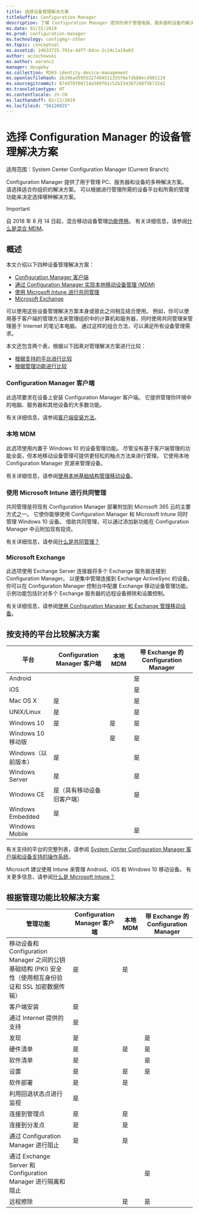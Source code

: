 ```yaml
---
title: 选择设备管理解决方案
titleSuffix: Configuration Manager
description: 了解 Configuration Manager 提供的用于管理电脑、服务器和设备的解决方案。
ms.date: 01/31/2019
ms.prod: configuration-manager
ms.technology: configmgr-other
ms.topic: conceptual
ms.assetid: 24633725-791a-4df7-8dce-2c24c1a19a03
author: aczechowski
ms.author: aaroncz
manager: dougeby
ms.collection: M365-identity-device-management
ms.openlocfilehash: 2b396ad5955227494511355f6efdb88ecd901110
ms.sourcegitcommit: 874d78f08714a509f61c52b154387268f5b73242
ms.translationtype: HT
ms.contentlocale: zh-CN
ms.lasthandoff: 02/12/2019
ms.locfileid: "56120825"
---
```

# <a name="choose-a-device-management-solution-for-configuration-manager"></a>选择 Configuration Manager 的设备管理解决方案

适用范围：System Center Configuration Manager (Current Branch)

Configuration Manager 提供了用于管理 PC、服务器和设备的多种解决方案。 请选择适合你组织的解决方案。 可以根据进行管理所需的设备平台和所需的管理功能来决定选择哪种解决方案。  


> [!Important]  
> 自 2018 年 8 月 14 日起，混合移动设备管理[功能停用](/sccm/core/plan-design/changes/deprecated/removed-and-deprecated-cmfeatures)。 有关详细信息，请参阅[什么是混合 MDM](/sccm/mdm/understand/hybrid-mobile-device-management)。<!--Intune feature 2683117-->  
<!-- SCCMDocs issue 1197 -->



## <a name="overview"></a>概述

本文介绍以下四种设备管理解决方案： 
- [Configuration Manager 客户端](#bkmk_sccm)
- [通过 Configuration Manager 实现本地移动设备管理 (MDM)](#bkmk_opmdm)
- [使用 Microsoft Intune 进行共同管理](#bkmk_intune)
- [Microsoft Exchange](#bkmk_opmdm)

可以使用这些设备管理解决方案本身或彼此之间相互结合使用。 例如，你可以使用基于客户端的管理方法来管理组织中的计算机和服务器，同时使用共同管理来管理基于 Internet 的笔记本电脑。 通过这样的组合方法，可以满足所有设备管理需求。  

本文还包含两个表，根据以下因素对管理解决方案进行比较： 
- [根据支持的平台进行比较](#bkmk_comp1)
- [根据管理功能进行比较](#bkmk_comp2)


### <a name="bkmk_sccm"></a> Configuration Manager 客户端  

此选项要求在设备上安装 Configuration Manager 客户端。 它提供管理你环境中的电脑、服务器和其他设备的大多数功能。 

有关详细信息，请参阅[客户端安装方法](/sccm/core/clients/deploy/plan/client-installation-methods)。  


### <a name="bkmk_opmdm"></a> 本地 MDM  

此选项使用内置于 Windows 10 的设备管理功能。 尽管没有基于客户端管理的功能全面，但本地移动设备管理可提供更轻松的触点方法来进行管理。 它使用本地 Configuration Manager 资源来管理设备。  

有关详细信息，请参阅[使用本地基础结构管理移动设备](/sccm/mdm/understand/manage-mobile-devices-with-on-premises-infrastructure)。  


### <a name="bkmk_comanage"></a>使用 Microsoft Intune 进行共同管理

共同管理是将现有 Configuration Manager 部署附加到 Microsoft 365 云的主要方式之一。 它使你能够使用 Configuration Manager 和 Microsoft Intune 同时管理 Windows 10 设备。 借助共同管理，可以通过添加新功能在 Configuration Manager 中云附加现有投资。 

有关详细信息，请参阅[什么是共同管理？](/sccm/comanage/overview)  


### <a name="bkmk_exchange"></a> Microsoft Exchange  

此选项使用 Exchange Server 连接器将多个 Exchange 服务器连接到 Configuration Manager。 以便集中管理连接到 Exchange ActiveSync 的设备。 你可以在 Configuration Manager 控制台中配置 Exchange 移动设备管理功能。 示例功能包括针对多个 Exchange 服务器的远程设备擦除和设置控制。

有关详细信息，请参阅[使用 Configuration Manager 和 Exchange 管理移动设备](/sccm/mdm/deploy-use/manage-mobile-devices-with-exchange-activesync)。  



## <a name="bkmk_comp1"></a> 按支持的平台比较解决方案  

|平台|Configuration Manager 客户端|本地 MDM|带 Exchange 的 Configuration Manager|  
|--------|----------------------------|---------------|-----------------------------------|  
|Android| | |是|  
|iOS| | |是|  
|Mac OS X|是| |是|  
|UNIX/Linux|是| |是|  
|Windows 10|是|是|是|  
|Windows 10 移动版| |是|是|  
|Windows（以前版本）|是| |是|  
|Windows Server|是| |是|  
|Windows CE|是（具有移动设备旧客户端）| |是|  
|Windows Embedded|是| | |  
|Windows Mobile| | |是|  

有关支持的平台的完整列表，请参阅 [System Center Configuration Manager 客户端和设备支持的操作系统](configs/supported-operating-systems-for-clients-and-devices.md)。

Microsoft 建议使用 Intune 来管理 Android、iOS 和 Windows 10 移动设备。 有关更多信息，请参阅[什么是 Microsoft Intune？](https://docs.microsoft.com/intune/what-is-intune)



##  <a name="bkmk_comp2"></a>根据管理功能比较解决方案  

|管理功能|Configuration Manager 客户端|本地 MDM|带 Exchange 的 Configuration Manager|  
|--------|----------------------------|---------------|-----------------------------------|  
|移动设备和 Configuration Manager 之间的公钥基础结构 (PKI) 安全性（使用相互身份验证和 SSL 加密数据传输）|是|是| |  
|客户端安装|是| | |  
|通过 Internet 提供的支持|是| | |  
|发现|是| |是|  
|硬件清单|是|是|是|  
|软件清单|是| |是|  
|设置|是|是|是|  
|软件部署|是|是| |  
|利用回退状态点进行监视|是| | |  
|连接到管理点|是|是| |  
|连接到分发点|是|是| |  
|通过 Configuration Manager 进行阻止|是|是| |  
|通过 Exchange Server 和 Configuration Manager 进行隔离和阻止| | |是|  
|远程擦除| |是|是|  


